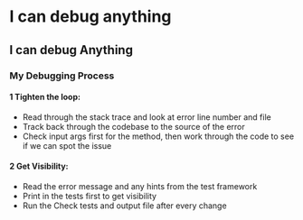 # I can debug anything

## I can debug Anything





### My Debugging Process

#### 1 Tighten the loop:

* Read through the stack trace and look at  error line number and file
* Track back through the codebase to the source of the error
* Check input args first for the method, then work through the code to see if we can spot the issue



#### 2 Get Visibility:

* Read the error message and any hints from the test framework
* Print in the tests first to get visibility
* Run the Check tests and output file after every change



